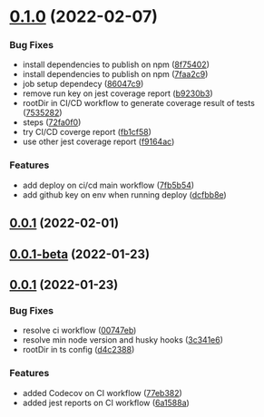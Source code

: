 # [0.1.0](https://github.com/occamengenharia/occam-utils/compare/v0.0.1...v0.1.0) (2022-02-07)


### Bug Fixes

* install dependencies to publish on npm ([8f75402](https://github.com/occamengenharia/occam-utils/commit/8f754025c5675dccc08074030206c4922c86b70c))
* install dependencies to publish on npm ([7faa2c9](https://github.com/occamengenharia/occam-utils/commit/7faa2c926ee02be0bd5370fbab4ff1ebf9357f29))
* job setup dependecy ([86047c9](https://github.com/occamengenharia/occam-utils/commit/86047c9a359c357f732fd707a885f9e7f9de9b6a))
* remove run key on jest coverage report ([b9230b3](https://github.com/occamengenharia/occam-utils/commit/b9230b397a5c7c88a0835fc1669c7f01820ad99e))
* rootDir in CI/CD workflow to generate coverage result of tests ([7535282](https://github.com/occamengenharia/occam-utils/commit/7535282aa61072edd005f8f830624efb2d59c0ad))
* steps ([72fa0f0](https://github.com/occamengenharia/occam-utils/commit/72fa0f050a106ba7ee37da7f2be4a28dc0127790))
* try CI/CD coverge report ([fb1cf58](https://github.com/occamengenharia/occam-utils/commit/fb1cf5807b2b0f73e2414ef7e86a35c3205a8a3f))
* use other jest coverage report ([f9164ac](https://github.com/occamengenharia/occam-utils/commit/f9164acdc14692a550cac303aff832ab5355826f))


### Features

* add deploy on ci/cd main workflow ([7fb5b54](https://github.com/occamengenharia/occam-utils/commit/7fb5b54bc724db94bcb632f2bfbfea04b74cea41))
* add github key on env when running deploy ([dcfbb8e](https://github.com/occamengenharia/occam-utils/commit/dcfbb8ec190e621880ab095bead0b20600de214a))

## [0.0.1](https://github.com/occamengenharia/occam-utils/compare/v0.0.1-beta...v0.0.1) (2022-02-01)



## [0.0.1-beta](https://github.com/occamengenharia/occam-utils/compare/v0.0.1-beta...v0.0.1) (2022-01-23)



## [0.0.1](https://github.com/occamengenharia/occam-utils/compare/v0.0.1-beta...v0.0.1) (2022-01-23)


### Bug Fixes

* resolve ci workflow ([00747eb](https://github.com/occamengenharia/occam-utils/commit/00747eb090e0337b9e6cb142a1ac8b7849e35097))
* resolve min node version and husky hooks ([3c341e6](https://github.com/occamengenharia/occam-utils/commit/3c341e6eaa727987326e7d09764dfc7c3e483f37))
* rootDir in ts config ([d4c2388](https://github.com/occamengenharia/occam-utils/commit/d4c2388cbfc50b3f143a46152d60e62c7b0aa571))


### Features

* added Codecov on CI workflow ([77eb382](https://github.com/occamengenharia/occam-utils/commit/77eb3828eebbf562ba3c65a29dcf4a633443c027))
* added jest reports on CI workflow ([6a1588a](https://github.com/occamengenharia/occam-utils/commit/6a1588a5e88dbc515ee6457948ce6fcd9453d366))

